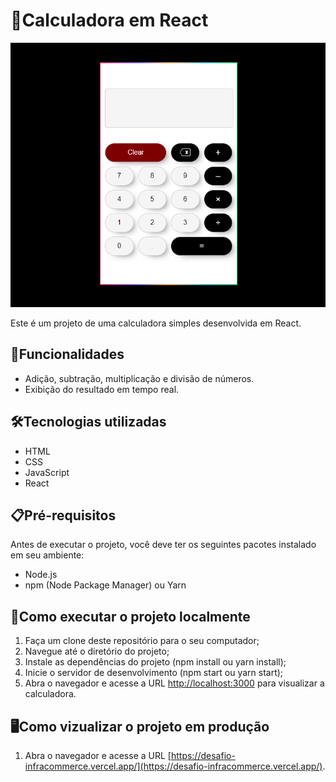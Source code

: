 # 🚀Calculadora em React

![Calculadora Preview](./src/assets/calculadora.png)

Este é um projeto de uma calculadora simples desenvolvida em React.

## 🔢Funcionalidades

- Adição, subtração, multiplicação e divisão de números.
- Exibição do resultado em tempo real.

## 🛠Tecnologias utilizadas

- HTML
- CSS
- JavaScript
- React

## 📋Pré-requisitos

Antes de executar o projeto, você deve ter os seguintes pacotes instalado em seu ambiente:

- Node.js
- npm (Node Package Manager) ou Yarn

## 💽Como executar o projeto localmente

1. Faça um clone deste repositório para o seu computador;
2. Navegue até o diretório do projeto;
3. Instale as dependências do projeto (npm install ou yarn install);
4. Inicie o servidor de desenvolvimento (npm start ou yarn start);
5. Abra o navegador e acesse a URL [http://localhost:3000](http://localhost:3000) para visualizar a calculadora.

## 🖥Como vizualizar o projeto em produção

1.  Abra o navegador e acesse a URL [https://desafio-infracommerce.vercel.app/](https://desafio-infracommerce.vercel.app/).


